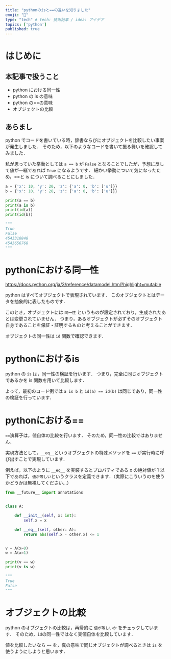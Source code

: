 ```yaml
---
title: "pythonのisと==の違いを知りました"
emoji: "📌"
type: "tech" # tech: 技術記事 / idea: アイデア
topics: ['python']
published: true
---
```


# はじめに

## 本記事で扱うこと

- python における同一性
- python の is の意味
- python の==の意味
- オブジェクトの比較

## あらまし

python でコードを書いている時，辞書ならびにオブジェクトを比較したい事案が発生しました．
そのため，以下のようなコードを書いて振る舞いを確認してみました．

私が思っていた挙動としては `a == b` が `False` となることでしたが，予想に反して値が一緒であれば `True` になるようです．
細かい挙動について気になったため，==と is について調べることにしました．

```python
a = {'x': 10, 'y': 20, 'z': {'a': 0, 'b': ['u']}}
b = {'x': 10, 'y': 20, 'z': {'a': 0, 'b': ['u']}}

print(a == b)
print(a is b)
print(id(a))
print(id(b))

"""
True
False
4543310848
4543656768
"""
```

# pythonにおける同一性

https://docs.python.org/ja/3/reference/datamodel.html?highlight=mutable

python はすべてオブジェクトで表現されています．
このオブジェクトとはデータを抽象的に表したものです．

このとき，オブジェクトには `同一性` というものが設定されており，生成されたあとは変更されていません．
つまり，あるオブジェクトが必ずそのオブジェクト自身であることを保証・証明するものと考えることができます．

オブジェクトの同一性は `id` 関数で確認できます．

# pythonにおけるis

python の `is` は，同一性の検証を行います．
つまり，完全に同じオブジェクトであるかを is 関数を用いて比較します．

よって，最初のコード例では `a is b` と `id(a) == id(b)` は同じであり，同一性の検証を行っています．

# pythonにおける==

`==`演算子は，値自体の比較を行います．
そのため，同一性の比較ではありません．

実現方法として，`__eq__`というオブジェクトの特殊メソッドを `==` が実行時に呼び出すことで実現しています．

例えば，以下のように `__eq__` を実装するとプロパティである x の絶対値が 1 以下であれば，`値が等しい`というクラスを定義できます．（実際にこういうのを使うかどうかは無視してください...）

```python
from __future__ import annotations


class A:

    def __init__(self, x: int):
        self.x = x

    def __eq__(self, other: A):
        return abs(self.x - other.x) <= 1


v = A(x=0)
w = A(x=1)

print(v == w)
print(v is w)

"""
True
False
"""
```

# オブジェクトの比較

python のオブジェクトの比較は，再帰的に `値が等しいか` をチェックしています．
そのため，`id`の同一性ではなく実値自体を比較しています．

値を比較したいなら `==` を，真の意味で同じオブジェクトが調べるときは `is` を使うようにしようと思います．

